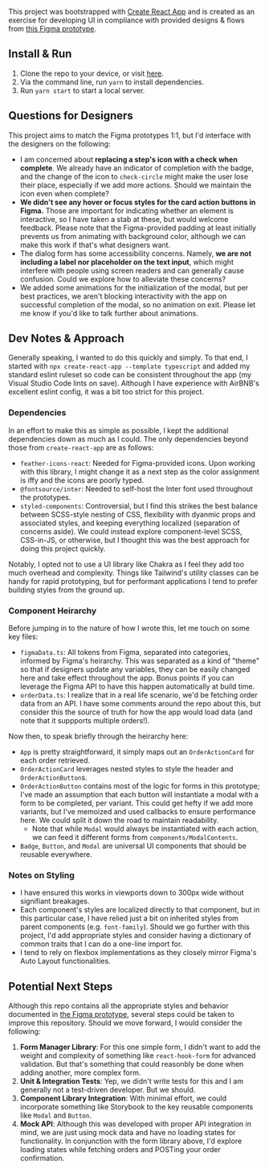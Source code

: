 This project was bootstrapped with [Create React App](https://github.com/facebook/create-react-app) and is created as an exercise for developing UI in compliance with provided designs & flows from [this Figma prototype](https://www.figma.com/design/ZM2a95BHxD2ghAbktn3Ql9/Principal-Frontend-Engineer-Prompt?node-id=1-8865&t=AHvvJWVMeoumkr2c-0).

## Install & Run

1. Clone the repo to your device, or visit [here](https://dsaos.github.io/order-confirmation-ui-assessment/).
2. Via the command line, run `yarn` to install dependencies.
3. Run `yarn start` to start a local server.

## Questions for Designers
This project aims to match the Figma prototypes 1:1, but I'd interface with the designers on the following:

- I am concerned about **replacing a step's icon with a check when complete**. We already have an indicator of completion with the badge, and the change of the icon to `check-circle` might make the user lose their place, especially if we add more actions. Should we maintain the icon even when complete?
- **We didn't see any hover or focus styles for the card action buttons in Figma.** Those are important for indicating whether an element is interactive, so I have taken a stab at these, but would welcome feedback. Please note that the Figma-provided padding at least initially prevents us from animating with background color, although we can make this work if that's what designers want.
- The dialog form has some accessibility concerns. Namely, **we are not including a label nor placeholder on the text input**, which might interfere with people using screen readers and can generally cause confusion. Could we explore how to alleviate these concerns?
- We added some animations for the initialization of the modal, but per best practices, we aren't blocking interactivity with the app on successful completion of the modal, so no animation on exit. Please let me know if you'd like to talk further about animations.

## Dev Notes & Approach
Generally speaking, I wanted to do this quickly and simply. To that end, I started with `npx create-react-app --template typescript` and added my standard eslint ruleset so code can be consistent throughout the app (my Visual Studio Code lints on save). Although I have experience with AirBNB's excellent eslint config, it was a bit too strict for this project.

### Dependencies
In an effort to make this as simple as possible, I kept the additional dependencies down as much as I could. The only dependencies beyond those from `create-react-app` are as follows:
- `feather-icons-react`: Needed for Figma-provided icons. Upon working with this library, I might change it as a next step as the color assignment is iffy and the icons are poorly typed.
- `@fontsource/inter`: Needed to self-host the Inter font used throughout the prototypes.
- `styled-components`: Controversial, but I find this strikes the best balance between SCSS-style nesting of CSS, flexibility with dyanmic props and associated styles, and keeping everything localized (separation of concerns aside). We could instead explore component-level SCSS, CSS-in-JS, or otherwise, but I thought this was the best approach for doing this project quickly.

Notably, I opted not to use a UI library like Chakra as I feel they add too much overhead and complexity. Things like Tailwind's utility classes can be handy for rapid prototyping, but for performant applications I tend to prefer building styles from the ground up.

### Component Heirarchy
Before jumping in to the nature of how I wrote this, let me touch on some key files:
- `figmaData.ts`: All tokens from Figma, separated into categories, informed by Figma's heirarchy. This was separated as a kind of "theme" so that if designers update any variables, they can be easily changed here and take effect throughout the app. Bonus points if you can leverage the Figma API to have this happen automatically at build time.
- `orderData.ts`: I realize that in a real life scenario, we'd be fetching order data from an API. I have some comments around the repo about this, but consider this the source of truth for how the app would load data (and note that it suppports multiple orders!).

Now then, to speak briefly through the heirarchy here:

- `App` is pretty straightforward, it simply maps out an `OrderActionCard` for each order retrieved.
- `OrderActionCard` leverages nested styles to style the header and `OrderActionButton`s.
- `OrderActionButton` contains most of the logic for forms in this prototype; I've made an assumption that each button will instantiate a modal with a form to be completed, per variant. This could get hefty if we add more variants, but I've memoized and used callbacks to ensure performance here. We could split it down the road to maintain readability.
  - Note that while `Modal` would always be instantiated with each action, we can feed it different forms from `components/ModalContents`.
- `Badge`, `Button`, and `Modal` are universal UI components that should be reusable everywhere.

### Notes on Styling
- I have ensured this works in viewports down to 300px wide without signifiant breakages. 
- Each component's styles are localized directly to that component, but in this particular case, I have relied just a bit on inherited styles from parent components (e.g. `font-family`). Should we go further with this project, I'd add appropriate styles and consider having a dictionary of common traits that I can do a one-line import for.
- I tend to rely on flexbox implementations as they closely mirror Figma's Auto Layout functionalities.

## Potential Next Steps
Although this repo contains all the appropriate styles and behavior documented in [the Figma prototype](https://www.figma.com/design/ZM2a95BHxD2ghAbktn3Ql9/Principal-Frontend-Engineer-Prompt?node-id=1-8865&t=AHvvJWVMeoumkr2c-0), several steps could be taken to improve this repository. Should we move forward, I would consider the following:

1. **Form Manager Library**: For this one simple form, I didn't want to add the weight and complexity of something like `react-hook-form` for advanced validation. But that's something that could reasonbly be done when adding another, more complex form.
2. **Unit & Integration Tests**: Yep, we didn't write tests for this and I am generally not a test-driven developer. But we should.
3. **Component Library Integration**: With minimal effort, we could incorporate something like Storybook to the key reusable components like `Modal` and `Button`.
4. **Mock API**: Although this was developed with proper API integration in mind, we are just using mock data and have no loading states for functionality. In conjunction with the form library above, I'd explore loading states while fetching orders and POSTing your order confirmation.
